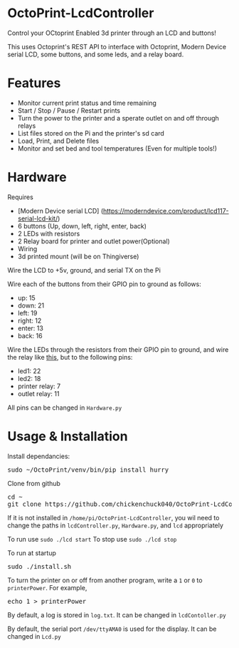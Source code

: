 # OctoPrint-LcdController

Control your OCtoprint Enabled 3d printer through an LCD and buttons!

This uses Octoprint's REST API to interface with Octoprint, Modern Device serial LCD, some buttons, and some leds, and a relay board. 

# Features
- Monitor current print status and time remaining
- Start / Stop / Pause / Restart prints
- Turn the power to the printer and a sperate outlet on and off through relays
- List files stored on the Pi and the printer's sd card
 - Load, Print, and Delete files
- Monitor and set bed and tool temperatures (Even for multiple tools!)

# Hardware

Requires
- [Modern Device serial LCD] (https://moderndevice.com/product/lcd117-serial-lcd-kit/)
- 6 buttons (Up, down, left, right, enter, back)
- 2 LEDs with resistors
- 2 Relay board for printer and outlet power(Optional)
- Wiring
- 3d printed mount (will be on Thingiverse)

Wire the LCD to +5v, ground, and serial TX on the Pi

Wire each of the buttons from their GPIO pin to ground as follows:

- up: 15
- down: 21
- left: 19
- right: 12
- enter: 13
- back: 16

Wire the LEDs through the resistors from their GPIO pin to ground, and wire the relay like [this](https://github.com/foosel/OctoPrint/wiki/Controlling-a-relay-board-from-your-RPi), but to the following pins:

- led1: 22
- led2: 18
- printer relay: 7
- outlet relay: 11

All pins can be changed in `Hardware.py`

# Usage & Installation

Install dependancies:
<pre>
sudo ~/OctoPrint/venv/bin/pip install hurry
</pre>

Clone from github
<pre>
cd ~
git clone https://github.com/chickenchuck040/OctoPrint-LcdController
</pre>

If it is not installed in `/home/pi/OctoPrint-LcdController`, you wil need to change the paths in `lcdController.py`, `Hardware.py`, and `lcd` appropriately

To run use `sudo ./lcd start`
To stop use `sudo ./lcd stop`

To run at startup
<pre>
sudo ./install.sh
</pre>

To turn the printer on or off from another program, write a `1` or `0` to `printerPower`.
For example,
<pre>
echo 1 > printerPower
</pre>

By default, a log is stored in `log.txt`. It can be changed in `lcdContoller.py`

By default, the serial port `/dev/ttyAMA0` is used for the display. It can be changed in `Lcd.py`
